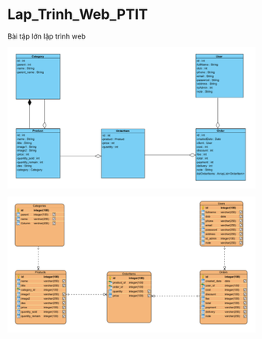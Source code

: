 # Lap_Trinh_Web_PTIT
Bài tập lớn lập trình web

![CLASS DIAGRAM](https://github.com/B20DCCN728/Lap_Trinh_Web_PTIT/blob/master/Screenshot%202023-06-22%20090749.png)

![Entity Relationship Diagram](https://github.com/B20DCCN728/Lap_Trinh_Web_PTIT/blob/master/Screenshot%202023-06-22%20090724.png)
